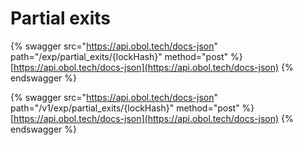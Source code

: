 # Partial exits

{% swagger src="https://api.obol.tech/docs-json" path="/exp/partial_exits/{lockHash}" method="post" %}
[https://api.obol.tech/docs-json](https://api.obol.tech/docs-json)
{% endswagger %}

{% swagger src="https://api.obol.tech/docs-json" path="/v1/exp/partial_exits/{lockHash}" method="post" %}
[https://api.obol.tech/docs-json](https://api.obol.tech/docs-json)
{% endswagger %}
